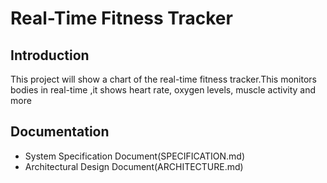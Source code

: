 # Real-Time Fitness Tracker

## Introduction
This project will show a chart of the real-time fitness tracker.This monitors bodies in real-time ,it shows heart rate, oxygen levels, muscle activity and more

## Documentation
- System Specification Document(SPECIFICATION.md)
- Architectural Design Document(ARCHITECTURE.md)


